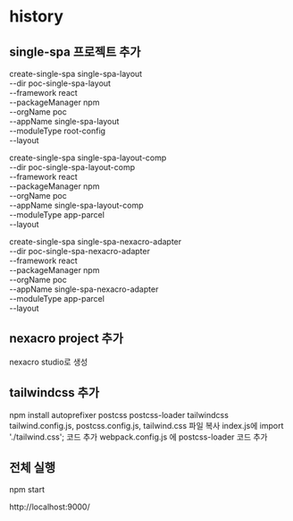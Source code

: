 # history

## single-spa 프로젝트 추가
create-single-spa single-spa-layout \
--dir poc-single-spa-layout \
--framework react \
--packageManager npm \
--orgName poc \
--appName single-spa-layout \
--moduleType root-config \
--layout

create-single-spa single-spa-layout-comp \
--dir poc-single-spa-layout-comp \
--framework react \
--packageManager npm \
--orgName poc \
--appName single-spa-layout-comp \
--moduleType app-parcel \
--layout

create-single-spa  single-spa-nexacro-adapter \
--dir poc-single-spa-nexacro-adapter \
--framework react \
--packageManager npm \
--orgName poc \
--appName single-spa-nexacro-adapter \
--moduleType app-parcel \
--layout

## nexacro project 추가
nexacro studio로 생성

## tailwindcss 추가
npm install autoprefixer postcss postcss-loader tailwindcss
tailwind.config.js, postcss.config.js, tailwind.css 파일 복사 
index.js에 import './tailwind.css'; 코드 추가
webpack.config.js 에 postcss-loader 코드 추가

## 전체 실행
npm start

http://localhost:9000/